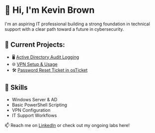 # 👋 Hi, I'm Kevin Brown

I'm an aspiring IT professional building a strong foundation in technical support with a clear path toward a future in cybersecurity.

## 🚧 Current Projects:
- 🖥️ [Active Directory Audit Logging](https://github.com/yourusername/active-directory-auditing)
- 🌐 [VPN Setup & Usage](https://github.com/yourusername/vpn-setup-and-usage)
- 🛠️ [Password Reset Ticket in osTicket](https://github.com/yourusername/osticket-password-reset)

## 🧰 Skills
- Windows Server & AD
- Basic PowerShell Scripting
- VPN Configuration
- IT Support Workflows

📫 Reach me on [LinkedIn](https://www.linkedin.com/in/yourname) or check out my ongoing labs here!
